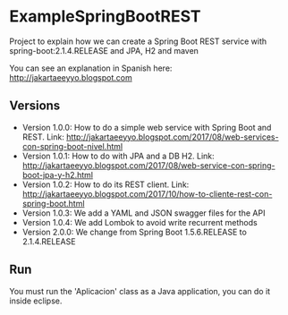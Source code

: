 # ExampleSpringBootREST

Project to explain how we can create a Spring Boot REST service with spring-boot:2.1.4.RELEASE and JPA, H2 and maven

You can see an explanation in Spanish here: http://jakartaeeyyo.blogspot.com

## Versions

* Version 1.0.0: How to do a simple web service with Spring Boot and REST. Link: http://jakartaeeyyo.blogspot.com/2017/08/web-services-con-spring-boot-nivel.html  
* Version 1.0.1: How to do with JPA and a DB H2. Link: http://jakartaeeyyo.blogspot.com/2017/08/web-service-con-spring-boot-jpa-y-h2.html
* Version 1.0.2: How to do its REST client. Link: http://jakartaeeyyo.blogspot.com/2017/10/how-to-cliente-rest-con-spring-boot.html
* Version 1.0.3: We add a YAML and JSON swagger files for the API
* Version 1.0.4: We add Lombok to avoid write recurrent methods
* Version 2.0.0: We change from Spring Boot 1.5.6.RELEASE to 2.1.4.RELEASE

## Run

You must run the 'Aplicacion' class as a Java application, you can do it inside eclipse.
